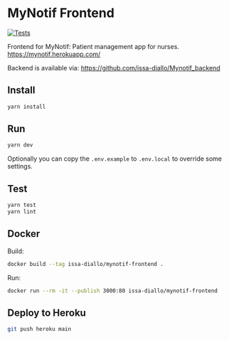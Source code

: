 # MyNotif Frontend

[![Tests](https://github.com/issa-diallo/mynotif_frontend/actions/workflows/tests.yml/badge.svg)](https://github.com/issa-diallo/mynotif_frontend/actions/workflows/tests.yml)

Frontend for MyNotif: Patient management app for nurses.
https://mynotif.herokuapp.com/

Backend is available via:
<https://github.com/issa-diallo/Mynotif_backend>

## Install
```sh
yarn install
```

## Run
```sh
yarn dev
```
Optionally you can copy the `.env.example` to `.env.local` to override some settings.

## Test
```sh
yarn test
yarn lint
```

## Docker
Build:
```sh
docker build --tag issa-diallo/mynotif-frontend .
```
Run:
```sh
docker run --rm -it --publish 3000:80 issa-diallo/mynotif-frontend
```

## Deploy to Heroku
```sh
git push heroku main
```
